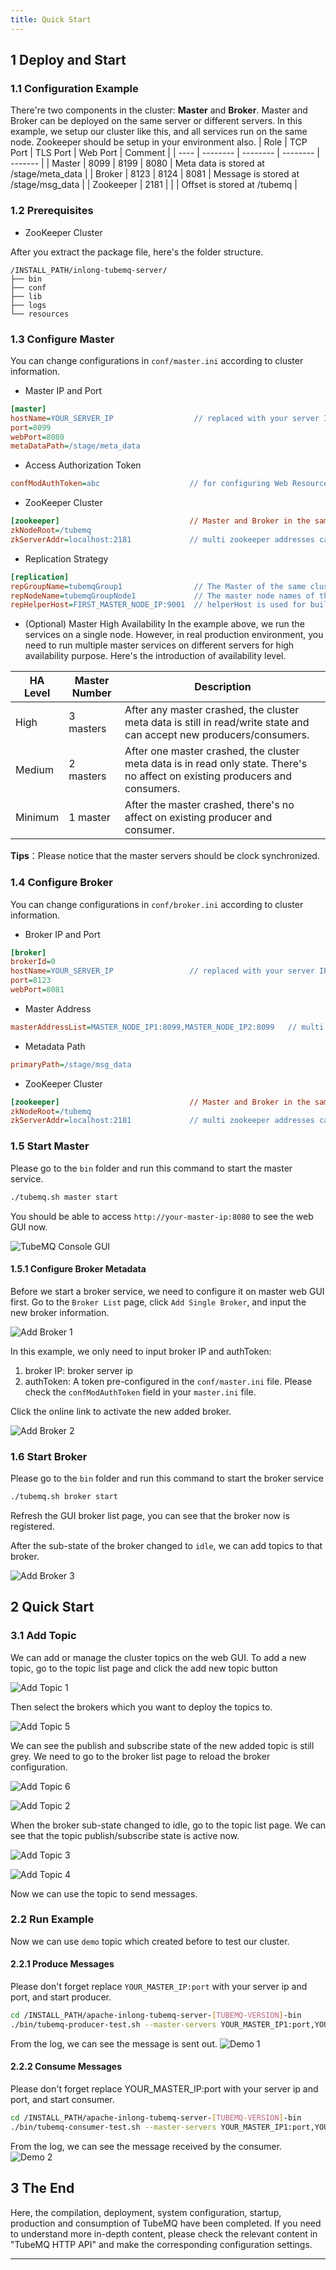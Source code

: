 ```yaml
---
title: Quick Start
---
```

## 1 Deploy and Start

### 1.1 Configuration Example
There're two components in the cluster: **Master** and **Broker**. Master and Broker
can be deployed on the same server or different servers. In this example, we setup our cluster
like this, and all services run on the same node. Zookeeper should be setup in your environment also.
| Role | TCP Port | TLS Port | Web Port | Comment |
| ---- | -------- | -------- | -------- | ------- |
| Master | 8099 | 8199 | 8080 | Meta data is stored at /stage/meta_data |
| Broker | 8123 | 8124 | 8081 | Message is stored at /stage/msg_data |
| Zookeeper | 2181 | | | Offset is stored at /tubemq |

### 1.2 Prerequisites
- ZooKeeper Cluster

After you extract the package file, here's the folder structure.
```
/INSTALL_PATH/inlong-tubemq-server/
├── bin
├── conf
├── lib
├── logs
└── resources
```

### 1.3 Configure Master
You can change configurations in `conf/master.ini` according to cluster information.
- Master IP and Port
```ini
[master]
hostName=YOUR_SERVER_IP                  // replaced with your server IP
port=8099
webPort=8080
metaDataPath=/stage/meta_data
```

- Access Authorization Token
```ini
confModAuthToken=abc                    // for configuring Web Resources\API etc
```

- ZooKeeper Cluster
```ini
[zookeeper]                             // Master and Broker in the same cluster must use the same zookeeper environment and have the same configuration
zkNodeRoot=/tubemq
zkServerAddr=localhost:2181             // multi zookeeper addresses can separate with ","
```

- Replication Strategy 
```ini
[replication]
repGroupName=tubemqGroup1                // The Master of the same cluster must use the same group name, and the group names of different clusters must be different
repNodeName=tubemqGroupNode1             // The master node names of the same cluster must be different names
repHelperHost=FIRST_MASTER_NODE_IP:9001  // helperHost is used for building HA master.
```

- (Optional) Master High Availability
In the example above, we run the services on a single node. However, in real production environment, you
need to run multiple master services on different servers for high availability purpose. Here's
the introduction of availability level.

| HA Level | Master Number | Description |
| -------- | ------------- | ----------- |
| High | 3 masters | After any master crashed, the cluster meta data is still in read/write state and can accept new producers/consumers. |
| Medium | 2 masters | After one master crashed, the cluster meta data is in read only state. There's no affect on existing producers and consumers. |
| Minimum | 1 master | After the master crashed, there's no affect on existing producer and consumer. |

**Tips**：Please notice that the master servers should be clock synchronized.


### 1.4 Configure Broker
You can change configurations in `conf/broker.ini` according to cluster information.
- Broker IP and Port
```ini
[broker]
brokerId=0
hostName=YOUR_SERVER_IP                 // replaced with your server IP
port=8123
webPort=8081
```
- Master Address
```ini
masterAddressList=MASTER_NODE_IP1:8099,MASTER_NODE_IP2:8099   // multi addresses can separate with ","
```

- Metadata Path
```ini
primaryPath=/stage/msg_data
```

- ZooKeeper Cluster
```ini
[zookeeper]                             // Master and Broker in the same cluster must use the same zookeeper environment and have the same configuration
zkNodeRoot=/tubemq
zkServerAddr=localhost:2181             // multi zookeeper addresses can separate with ","
```

### 1.5 Start Master
Please go to the `bin` folder and run this command to start
the master service.
```bash
./tubemq.sh master start
```

You should be able to access `http://your-master-ip:8080` to see the
web GUI now.

![TubeMQ Console GUI](img/tubemq-console-gui.png)

#### 1.5.1 Configure Broker Metadata
Before we start a broker service, we need to configure it on master web GUI first. Go to the `Broker List` page, click `Add Single Broker`, and input the new broker information.

![Add Broker 1](img/tubemq-add-broker-1.png)

In this example, we only need to input broker IP and authToken:
1. broker IP: broker server ip
2. authToken: A token pre-configured in the `conf/master.ini` file. Please check the
`confModAuthToken` field in your `master.ini` file.

Click the online link to activate the new added broker.

![Add Broker 2](img/tubemq-add-broker-2.png)

### 1.6 Start Broker
Please go to the `bin` folder and run this command to start the broker service
```bash
./tubemq.sh broker start
```

Refresh the GUI broker list page, you can see that the broker now is registered.

After the sub-state of the broker changed to `idle`, we can add topics to that broker.

![Add Broker 3](img/tubemq-add-broker-3.png)

## 2 Quick Start
### 3.1 Add Topic
We can add or manage the cluster topics on the web GUI. To add a new topic, go to the
topic list page and click the add new topic button

![Add Topic 1](img/tubemq-add-topic-1.png)

Then select the brokers which you want to deploy the topics to.

![Add Topic 5](img/tubemq-add-topic-5.png)

We can see the publish and subscribe state of the new added topic is still grey. We need
to go to the broker list page to reload the broker configuration.

![Add Topic 6](img/tubemq-add-topic-6.png)

![Add Topic 2](img/tubemq-add-topic-2.png)

When the broker sub-state changed to idle, go to the topic list page. We can see
that the topic publish/subscribe state is active now.

![Add Topic 3](img/tubemq-add-topic-3.png)

![Add Topic 4](img/tubemq-add-topic-4.png)

Now we can use the topic to send messages.

### 2.2 Run Example
Now we can use `demo` topic which created before to test our cluster.

#### 2.2.1 Produce Messages

Please don't forget replace `YOUR_MASTER_IP:port` with your server ip and port, and start producer.

```bash
cd /INSTALL_PATH/apache-inlong-tubemq-server-[TUBEMQ-VERSION]-bin
./bin/tubemq-producer-test.sh --master-servers YOUR_MASTER_IP1:port,YOUR_MASTER_IP2:port --topicName demo
```

From the log, we can see the message is sent out.
![Demo 1](img/tubemq-send-message.png)

#### 2.2.2 Consume Messages

Please don't forget replace YOUR_MASTER_IP:port with your server ip and port, and start consumer.
```bash
cd /INSTALL_PATH/apache-inlong-tubemq-server-[TUBEMQ-VERSION]-bin
./bin/tubemq-consumer-test.sh --master-servers YOUR_MASTER_IP1:port,YOUR_MASTER_IP2:port --topicName demo --groupName test_consume
```

From the log, we can see the message received by the consumer.
![Demo 2](img/tubemq-consume-message.png)

## 3 The End
Here, the compilation, deployment, system configuration, startup, production and consumption of TubeMQ have been completed. If you need to understand more in-depth content, please check the relevant content in "TubeMQ HTTP API" and make the corresponding configuration settings.

---


